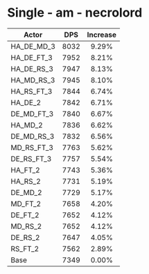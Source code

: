 # Single - am - necrolord
| Actor | DPS | Increase |
|---|:---:|:---:|
|HA_DE_MD_3|8032|9.29%|
|HA_DE_FT_3|7952|8.21%|
|HA_DE_RS_3|7947|8.13%|
|HA_MD_RS_3|7945|8.10%|
|HA_RS_FT_3|7844|6.74%|
|HA_DE_2|7842|6.71%|
|DE_MD_FT_3|7840|6.67%|
|HA_MD_2|7836|6.62%|
|DE_MD_RS_3|7832|6.56%|
|MD_RS_FT_3|7763|5.62%|
|DE_RS_FT_3|7757|5.54%|
|HA_FT_2|7743|5.36%|
|HA_RS_2|7731|5.19%|
|DE_MD_2|7729|5.17%|
|MD_FT_2|7658|4.20%|
|DE_FT_2|7652|4.12%|
|MD_RS_2|7652|4.12%|
|DE_RS_2|7647|4.05%|
|RS_FT_2|7562|2.89%|
|Base|7349|0.00%|
